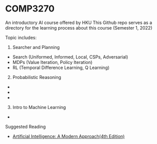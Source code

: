 # COMP3270
An introductory AI course offered by HKU
This Github repo serves as a directory for the learning process about this course (Semester 1, 2022)

Topic includes:
1. Searcher and Planning
  - Search (Uniformed, Informed, Local, CSPs, Adversarial)
  - MDPs (Value Iteration, Policy Iteration)
  - RL (Temporal Difference Learning, Q Learning)
2. Probabilistic Reasoning
  -
  -
  -
3. Intro to Machine Learning
  -

Suggested Reading
- [Artificial Intelligence: A Modern Approach(4th Edition)](http://aima.cs.berkeley.edu)
